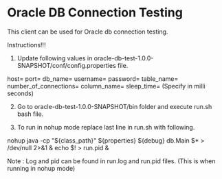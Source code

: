  Oracle DB Connection Testing
======================

This client can be used for Oracle db connection testing.

Instructions!!!

1. Update following values in oracle-db-test-1.0.0-SNAPSHOT/conf/config.properties file.

host=<DB Host Machine>
port=<DB Port>
db_name=<DB Name>
username=<Username>
password=<Password>
table_name=<Any table name that is in the mentioned DB>
number_of_connections=<Number of connections to connect to the db>
column_name=<Any valid column name of the mentioned table>
sleep_time=<Sleep time for querying data> (Specify in milli seconds)

2. Go to oracle-db-test-1.0.0-SNAPSHOT/bin folder and execute run.sh bash file.

3. To run in nohup mode replace last line in run.sh with following.

nohup java -cp "${class_path}" ${properties} ${debug} db.Main $* > /dev/null 2>&1 & echo $! > run.pid &

Note : Log and pid can be found in run.log and run.pid files. (This is when running in nohup mode)


